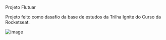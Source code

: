 Projeto Flutuar

Projeto feito como dasafio da base de estudos da Trilha Ignite do Curso da Rocketseat. 


![image](https://github.com/Kennedysena/extraproject/assets/77175596/32a2f85a-1b7c-4d4f-b26a-007ddf2321bf)
